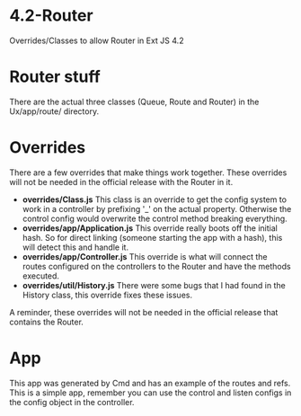 4.2-Router
==========

Overrides/Classes to allow Router in Ext JS 4.2

Router stuff
============

There are the actual three classes (Queue, Route and Router) in the Ux/app/route/ directory.

Overrides
=========

There are a few overrides that make things work together. These overrides will not be needed in the official release with the Router in it.

 - **overrides/Class.js** This class is an override to get the config system to work in a controller by prefixing '_' on the actual property. Otherwise the control config would overwrite the control method breaking everything.
 - **overrides/app/Application.js** This override really boots off the initial hash. So for direct linking (someone starting the app with a hash), this will detect this and handle it.
 - **overrides/app/Controller.js** This override is what will connect the routes configured on the controllers to the Router and have the methods executed.
 - **overrides/util/History.js** There were some bugs that I had found in the History class, this override fixes these issues.

A reminder, these overrides will not be needed in the official release that contains the Router.

App
===

This app was generated by Cmd and has an example of the routes and refs. This is a simple app, remember you can use the control and listen configs in the config object in the controller.